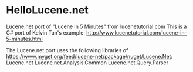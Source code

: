 # HelloLucene.net
Lucene.net port of "Lucene in 5 Minutes" from lucenetutorial.com
This is a C# port of Kelvin Tan's example:
http://www.lucenetutorial.com/lucene-in-5-minutes.html

The Lucene.net port uses the following libraries of https://www.myget.org/feed/lucene-net/package/nuget/Lucene.Net:
Lucene.net
Lucene.net.Analysis.Common
Lucene.net.Query.Parser
